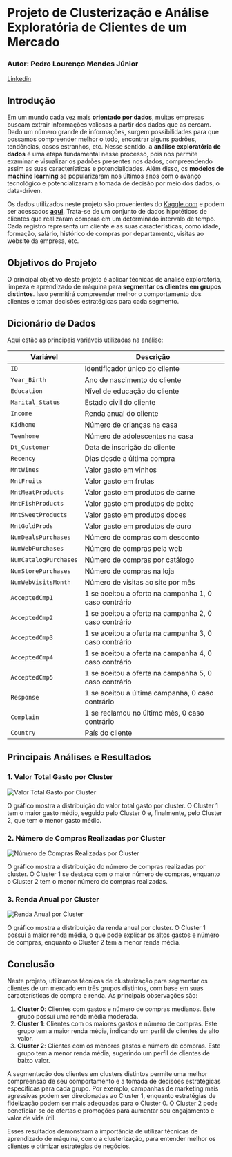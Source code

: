 # Projeto de Clusterização e Análise Exploratória de Clientes de um Mercado

### Autor: Pedro Lourenço Mendes Júnior

[Linkedin](https://www.linkedin.com/in/mendesjuniorpedro/)

## Introdução
Em um mundo cada vez mais **orientado por dados**, muitas empresas buscam extrair informações valiosas a partir dos dados que as cercam. Dado um número grande de informações, surgem possibilidades para que possamos compreender melhor o todo, encontrar alguns padrões, tendências, casos estranhos, etc. Nesse sentido, a **análise exploratória de dados** é uma etapa fundamental nesse processo, pois nos permite examinar e visualizar os padrões presentes nos dados, compreendendo assim as suas características e potencialidades. Além disso, os **modelos de machine learning** se popularizaram nos últimos anos com o avanço tecnológico e potencializaram a tomada de decisão por meio dos dados, o data-driven.

Os dados utilizados neste projeto são provenientes do [Kaggle.com](https://www.kaggle.com/) e podem ser acessados **[aqui](https://www.kaggle.com/datasets/imakash3011/customer-personality-analysis)**. Trata-se de um conjunto de dados hipotéticos de clientes que realizaram compras em um determinado intervalo de tempo. Cada registro representa um cliente e as suas características, como idade, formação, salário, histórico de compras por departamento, visitas ao website da empresa, etc.

## Objetivos do Projeto
O principal objetivo deste projeto é aplicar técnicas de análise exploratória, limpeza e aprendizado de máquina para **segmentar os clientes em grupos distintos**. Isso permitirá compreender melhor o comportamento dos clientes e tomar decisões estratégicas para cada segmento.

## Dicionário de Dados
Aqui estão as principais variáveis utilizadas na análise:

| Variável           | Descrição                                                                                      |
|--------------------|------------------------------------------------------------------------------------------------|
| `ID`               | Identificador único do cliente                                                                 |
| `Year_Birth`       | Ano de nascimento do cliente                                                                   |
| `Education`        | Nível de educação do cliente                                                                   |
| `Marital_Status`   | Estado civil do cliente                                                                        |
| `Income`           | Renda anual do cliente                                                                         |
| `Kidhome`          | Número de crianças na casa                                                                     |
| `Teenhome`         | Número de adolescentes na casa                                                                 |
| `Dt_Customer`      | Data de inscrição do cliente                                                                   |
| `Recency`          | Dias desde a última compra                                                                     |
| `MntWines`         | Valor gasto em vinhos                                                                          |
| `MntFruits`        | Valor gasto em frutas                                                                          |
| `MntMeatProducts`  | Valor gasto em produtos de carne                                                               |
| `MntFishProducts`  | Valor gasto em produtos de peixe                                                               |
| `MntSweetProducts` | Valor gasto em produtos doces                                                                  |
| `MntGoldProds`     | Valor gasto em produtos de ouro                                                                |
| `NumDealsPurchases`| Número de compras com desconto                                                                 |
| `NumWebPurchases`  | Número de compras pela web                                                                     |
| `NumCatalogPurchases` | Número de compras por catálogo                                                              |
| `NumStorePurchases`| Número de compras na loja                                                                      |
| `NumWebVisitsMonth`| Número de visitas ao site por mês                                                              |
| `AcceptedCmp1`     | 1 se aceitou a oferta na campanha 1, 0 caso contrário                                          |
| `AcceptedCmp2`     | 1 se aceitou a oferta na campanha 2, 0 caso contrário                                          |
| `AcceptedCmp3`     | 1 se aceitou a oferta na campanha 3, 0 caso contrário                                          |
| `AcceptedCmp4`     | 1 se aceitou a oferta na campanha 4, 0 caso contrário                                          |
| `AcceptedCmp5`     | 1 se aceitou a oferta na campanha 5, 0 caso contrário                                          |
| `Response`         | 1 se aceitou a última campanha, 0 caso contrário                                               |
| `Complain`         | 1 se reclamou no último mês, 0 caso contrário                                                  |
| `Country`          | País do cliente                                                                                |

## Principais Análises e Resultados

### 1. Valor Total Gasto por Cluster
![Valor Total Gasto por Cluster](https://github.com/pedromendesjr/classifier-heart/blob/main/imagens/total_gasto.png)

O gráfico mostra a distribuição do valor total gasto por cluster. O Cluster 1 tem o maior gasto médio, seguido pelo Cluster 0 e, finalmente, pelo Cluster 2, que tem o menor gasto médio.

### 2. Número de Compras Realizadas por Cluster
![Número de Compras Realizadas por Cluster](https://github.com/pedromendesjr/classifier-heart/blob/main/imagens/total_compras.png)

O gráfico mostra a distribuição do número de compras realizadas por cluster. O Cluster 1 se destaca com o maior número de compras, enquanto o Cluster 2 tem o menor número de compras realizadas.

### 3. Renda Anual por Cluster
![Renda Anual por Cluster](https://github.com/pedromendesjr/classifier-heart/blob/main/imagens/salario_cluster.png)

O gráfico mostra a distribuição da renda anual por cluster. O Cluster 1 possui a maior renda média, o que pode explicar os altos gastos e número de compras, enquanto o Cluster 2 tem a menor renda média.

## Conclusão
Neste projeto, utilizamos técnicas de clusterização para segmentar os clientes de um mercado em três grupos distintos, com base em suas características de compra e renda. As principais observações são:

1. **Cluster 0**: Clientes com gastos e número de compras medianos. Este grupo possui uma renda média moderada.
2. **Cluster 1**: Clientes com os maiores gastos e número de compras. Este grupo tem a maior renda média, indicando um perfil de clientes de alto valor.
3. **Cluster 2**: Clientes com os menores gastos e número de compras. Este grupo tem a menor renda média, sugerindo um perfil de clientes de baixo valor.

A segmentação dos clientes em clusters distintos permite uma melhor compreensão de seu comportamento e a tomada de decisões estratégicas específicas para cada grupo. Por exemplo, campanhas de marketing mais agressivas podem ser direcionadas ao Cluster 1, enquanto estratégias de fidelização podem ser mais adequadas para o Cluster 0. O Cluster 2 pode beneficiar-se de ofertas e promoções para aumentar seu engajamento e valor de vida útil.

Esses resultados demonstram a importância de utilizar técnicas de aprendizado de máquina, como a clusterização, para entender melhor os clientes e otimizar estratégias de negócios.

